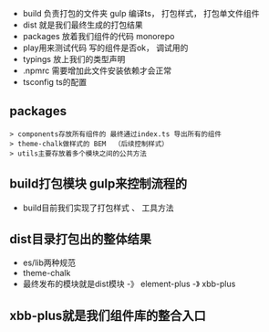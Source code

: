 <!--
 * @Author: jing.chen
 * @Date: 2021-11-01 18:52:20
 * @LastEditors: jing.chen
 * @LastEditTime: 2021-11-01 19:21:09
 * @Description: 
-->
- build 负责打包的文件夹  gulp 编译ts， 打包样式， 打包单文件组件
- dist 就是我们最终生成的打包结果
- packages 放着我们组件的代码  monorepo
- play用来测试代码 写的组件是否ok， 调试用的
- typings 放上我们的类型声明
- .npmrc 需要增加此文件安装依赖才会正常
- tsconfig ts的配置

## packages 
    > components存放所有组件的 最终通过index.ts 导出所有的组件
    > theme-chalk做样式的 BEM  （后续控制样式）
    > utils主要存放着多个模块之间的公共方法
   
## build打包模块 gulp来控制流程的
- build目前我们实现了打包样式 、 工具方法

## dist目录打包出的整体结果
- es/lib两种规范
- theme-chalk
- 最终发布的模块就是dist模块 -》 element-plus -》 xbb-plus

## xbb-plus就是我们组件库的整合入口